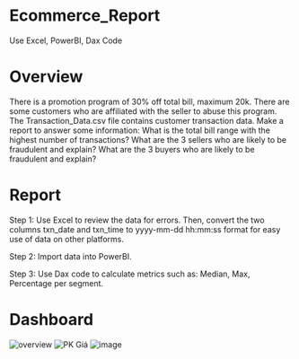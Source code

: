 # Ecommerce_Report
Use Excel, PowerBI, Dax Code
# Overview
There is a promotion program of 30% off total bill, maximum 20k. There are some customers who are affiliated with the seller to abuse this program. The Transaction_Data.csv file contains customer transaction data.
Make a report to answer some information:
What is the total bill range with the highest number of transactions?
What are the 3 sellers who are likely to be fraudulent and explain?
What are the 3 buyers who are likely to be fraudulent and explain?
# Report
Step 1: Use Excel to review the data for errors. Then, convert the two columns txn_date and txn_time to yyyy-mm-dd hh:mm:ss format for easy use of data on other platforms.

Step 2: Import data into PowerBI.

Step 3: Use Dax code to calculate metrics such as: Median, Max, Percentage per segment.
# Dashboard
![overview](https://github.com/user-attachments/assets/670f02d4-b1a3-4544-a896-1724958e698c)
![PK Giá](https://github.com/user-attachments/assets/d146dc1a-9b6b-4466-91f0-94162819c6af)
![image](https://github.com/user-attachments/assets/5702d3bb-158d-4f1c-b7bf-7ff7cd387e9e)

